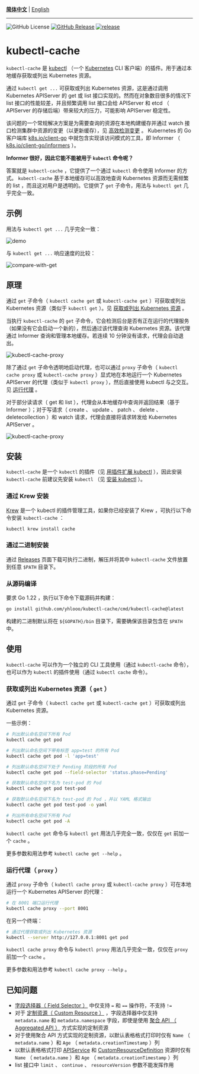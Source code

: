 **[简体中文](README_CN.md)** | [English](README.md)

---

![GitHub License](https://img.shields.io/github/license/yhlooo/kubectl-cache)
[![GitHub Release](https://img.shields.io/github/v/release/yhlooo/kubectl-cache)](https://github.com/yhlooo/kubectl-cache/releases/latest)
[![release](https://github.com/yhlooo/kubectl-cache/actions/workflows/release.yaml/badge.svg)](https://github.com/yhlooo/kubectl-cache/actions/workflows/release.yaml)

# kubectl-cache

`kubectl-cache` 是 [kubectl](https://kubernetes.io/zh-cn/docs/reference/kubectl/) （一个 [Kubernetes](https://kubernetes.io) CLI 客户端）的插件。用于通过本地缓存获取或列出 Kubernetes 资源。

通过 `kubectl get ...` 可获取或列出 Kubernetes 资源，这是通过调用 Kubernetes APIServer 的 get 或 list 接口实现的。然而在对象数目很多的情况下 list 接口的性能较差，并且频繁调用 list 接口会给 APIServer 和 etcd （ APIServer 的存储后端）带来较大的压力，可能影响 APIServer 稳定性。 

该问题的一个常规解决方案是为需要查询的资源在本地构建缓存并通过 watch 接口检测集群中资源的变更（以更新缓存），见 [高效检测变更](https://kubernetes.io/zh-cn/docs/reference/using-api/api-concepts/#efficient-detection-of-changes) 。 Kubernetes 的 Go 客户端库 [k8s.io/client-go](https://pkg.go.dev/k8s.io/client-go) 中就包含实现该访问模式的工具，即 Informer （ [k8s.io/client-go/informers](https://pkg.go.dev/k8s.io/client-go/informers) ）。

**Informer 很好，因此它能不能被用于 `kubectl` 命令呢？**

答案就是 `kubectl-cache` ，它提供了一个通过 `kubectl` 命令使用 Informer 的方式。 `kubectl-cache` 基于本地缓存可以高效地查询 Kubernetes 资源而无需频繁的 list ，而且这对用户是透明的。它提供了 `get` 子命令，用法与 `kubectl get` 几乎完全一致。

## 示例

用法与 `kubectl get ...` 几乎完全一致：

![demo](docs/images/demo.gif)

与 `kubectl get ...` 响应速度的比较： 

![compare-with-get](docs/images/compare-with-get.gif)

## 原理

通过 `get` 子命令（ `kubectl cache get` 或 `kubectl-cache get` ）可获取或列出 Kubernetes 资源（类似于 `kubectl get` ）。见 [获取或列出 Kubernetes 资源](#获取或列出-kubernetes-资源-get-) 。

当执行 `kubectl-cache` 的 `get` 子命令，它会检测后台是否有正在运行的代理服务（如果没有它会启动一个新的），然后通过该代理查询 Kubernetes 资源。该代理通过 Informer 查询和管理本地缓存。若连续 10 分钟没有请求，代理会自动退出。

![kubectl-cache-proxy](docs/images/kubectl-cache-get.drawio.svg)

除了通过 `get` 子命令透明地启动代理，也可以通过 `proxy` 子命令（ `kubectl cache proxy` 或 `kubectl-cache proxy` ）显式地在本地运行一个 Kubernetes APIServer 的代理（类似于 `kubectl proxy` ），然后直接使用 kubectl 与之交互。见 [运行代理](#运行代理-proxy-) 。

对于部分读请求（ get 和 list ），代理会从本地缓存中查询并返回结果（基于 Informer ）；对于写请求（ create 、 update 、 patch 、 delete 、 deletecollection ）和 watch 请求，代理会直接将请求转发给 Kubernetes APIServer 。

![kubectl-cache-proxy](docs/images/kubectl-cache-proxy.drawio.svg)

## 安装

`kubectl-cache` 是一个 `kubectl` 的插件（见 [用插件扩展 kubectl](https://kubernetes.io/zh-cn/docs/tasks/extend-kubectl/kubectl-plugins/) ），因此安装 `kubectl-cache` 前建议先安装 `kubectl` （见 [安装 kubectl](https://kubernetes.io/zh-cn/docs/tasks/tools/#kubectl) ）。

### 通过 Krew 安装

[Krew](https://krew.sigs.k8s.io/) 是一个 kubectl 的插件管理工具，如果你已经安装了 Krew ，可执行以下命令安装 `kubectl-cache` ：

```bash
kubectl krew install cache
```

### 通过二进制安装

通过 [Releases](https://github.com/yhlooo/kubectl-cache/releases) 页面下载可执行二进制，解压并将其中 `kubectl-cache` 文件放置到任意 `$PATH` 目录下。

### 从源码编译

要求 Go 1.22 ，执行以下命令下载源码并构建：

```bash
go install github.com/yhlooo/kubectl-cache/cmd/kubectl-cache@latest
```

构建的二进制默认将在 `${GOPATH}/bin` 目录下，需要确保该目录包含在 `$PATH` 中。

## 使用

`kubectl-cache` 可以作为一个独立的 CLI 工具使用（通过 `kubectl-cache` 命令），也可以作为 `kubectl` 的插件使用（通过 `kubectl cache` 命令）。

### 获取或列出 Kubernetes 资源（ `get` ）

通过 `get` 子命令（ `kubectl cache get` 或 `kubectl-cache get` ）可获取或列出 Kubernetes 资源。

一些示例：

```bash
# 列出默认命名空间下所有 Pod
kubectl cache get pod

# 列出默认命名空间下带有标签 app=test 的所有 Pod
kubectl cache get pod -l 'app=test'

# 列出默认命名空间下处于 Pending 阶段的所有 Pod
kubectl cache get pod --field-selector 'status.phase=Pending'

# 获取默认命名空间下名为 test-pod 的 Pod
kubectl cache get pod test-pod

# 获取默认命名空间下名为 test-pod 的 Pod ，并以 YAML 格式输出
kubectl cache get pod test-pod -o yaml

# 列出所有命名空间下所有 Pod
kubectl cache get pod -A
```

`kubectl cache get` 命令与 `kubectl get` 用法几乎完全一致，仅仅在 `get` 前加一个 `cache` 。

更多参数和用法参考 `kubectl cache get --help` 。

### 运行代理（ `proxy` ）

通过 `proxy` 子命令（ `kubectl cache proxy` 或 `kubectl-cache proxy` ）可在本地运行一个 Kubernetes APIServer 的代理：

```bash
# 在 8001 端口运行代理
kubectl cache proxy --port 8001
```

在另一个终端：

```bash
# 通过代理获取或列出 Kubernetes 资源
kubectl --server http://127.0.0.1:8001 get pod
```

`kubectl cache proxy` 命令与 `kubectl proxy` 用法几乎完全一致，仅仅在 `proxy` 前加一个 `cache` 。

更多参数和用法参考 `kubectl cache proxy --help` 。

## 已知问题

- [字段选择器（ Field Selector ）](https://kubernetes.io/zh-cn/docs/concepts/overview/working-with-objects/field-selectors/) 中仅支持 `=` 和 `==` 操作符，不支持 `!=`
- 对于 [定制资源（ Custom Resource ）](https://kubernetes.io/zh-cn/docs/concepts/extend-kubernetes/api-extension/custom-resources/) ，字段选择器中仅支持 `metadata.name` 和 `metadata.namespace` 字段，即使是使用 [聚合 API （ Aggregated API ）](https://kubernetes.io/zh-cn/docs/concepts/extend-kubernetes/api-extension/custom-resources/#api-server-aggregation) 方式实现的定制资源
- 对于使用聚合 API 方式实现的定制资源，以默认表格格式打印时仅有 `Name` （ `metadata.name` ）和 `Age` （ `metadata.creationTimestamp` ）列
- 以默认表格格式打印 [APIService](https://kubernetes.io/zh-cn/docs/reference/kubernetes-api/cluster-resources/api-service-v1/) 和 [CustomResourceDefinition](https://kubernetes.io/zh-cn/docs/reference/kubernetes-api/extend-resources/custom-resource-definition-v1/) 资源时仅有 `Name` （ `metadata.name` ）和 `Age` （ `metadata.creationTimestamp` ）列
- list 接口中 `limit` 、 `continue` 、 `resourceVersion` 参数不能发挥作用
